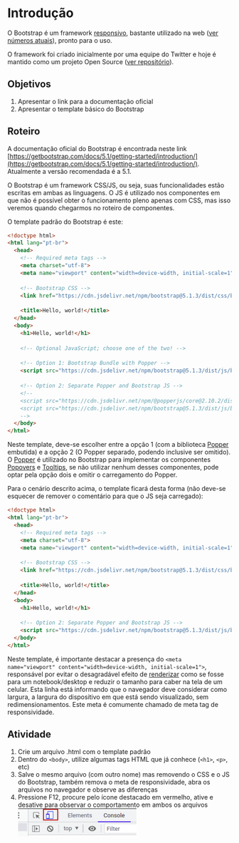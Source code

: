 # Introdução
O Bootstrap é um framework [responsivo](https://medium.com/jaguaribetech/imagens-responsivas-css3-1403253225c6), bastante utilizado na web ([ver números atuais](https://w3techs.com/technologies/overview/javascript_library)), pronto para o uso.

O framework foi criado inicialmente por uma equipe do Twitter e hoje é mantido como um projeto Open Source ([ver repositório](https://github.com/twbs/bootstrap)).

## Objetivos
1. Apresentar o link para a documentação oficial
2. Apresentar o template básico do Bootstrap


## Roteiro
A documentação oficial do Bootstrap é encontrada neste link [https://getbootstrap.com/docs/5.1/getting-started/introduction/](https://getbootstrap.com/docs/5.1/getting-started/introduction/). Atualmente a versão recomendada é a 5.1.

O Bootstrap é um framework CSS/JS, ou seja, suas funcionalidades estão escritas em ambas as linguagens. O JS é utilizado nos componentes em que não é possível obter o funcionamento pleno apenas com CSS, mas isso veremos quando chegarmos no roteiro de componentes.

O template padrão do Bootstrap é este:
```html
<!doctype html>
<html lang="pt-br">
  <head>
    <!-- Required meta tags -->
    <meta charset="utf-8">
    <meta name="viewport" content="width=device-width, initial-scale=1">

    <!-- Bootstrap CSS -->
    <link href="https://cdn.jsdelivr.net/npm/bootstrap@5.1.3/dist/css/bootstrap.min.css" rel="stylesheet" integrity="sha384-1BmE4kWBq78iYhFldvKuhfTAU6auU8tT94WrHftjDbrCEXSU1oBoqyl2QvZ6jIW3" crossorigin="anonymous">

    <title>Hello, world!</title>
  </head>
  <body>
    <h1>Hello, world!</h1>

    <!-- Optional JavaScript; choose one of the two! -->

    <!-- Option 1: Bootstrap Bundle with Popper -->
    <script src="https://cdn.jsdelivr.net/npm/bootstrap@5.1.3/dist/js/bootstrap.bundle.min.js" integrity="sha384-ka7Sk0Gln4gmtz2MlQnikT1wXgYsOg+OMhuP+IlRH9sENBO0LRn5q+8nbTov4+1p" crossorigin="anonymous"></script>

    <!-- Option 2: Separate Popper and Bootstrap JS -->
    <!--
    <script src="https://cdn.jsdelivr.net/npm/@popperjs/core@2.10.2/dist/umd/popper.min.js" integrity="sha384-7+zCNj/IqJ95wo16oMtfsKbZ9ccEh31eOz1HGyDuCQ6wgnyJNSYdrPa03rtR1zdB" crossorigin="anonymous"></script>
    <script src="https://cdn.jsdelivr.net/npm/bootstrap@5.1.3/dist/js/bootstrap.min.js" integrity="sha384-QJHtvGhmr9XOIpI6YVutG+2QOK9T+ZnN4kzFN1RtK3zEFEIsxhlmWl5/YESvpZ13" crossorigin="anonymous"></script>
    -->
  </body>
</html>
```
Neste template, deve-se escolher entre a opção 1 (com a biblioteca [Popper](https://popper.js.org/) embutida) e a opção 2 (O Popper separado, podendo inclusive ser omitido). O [Popper](https://popper.js.org/) é utilizado no Bootstrap para implementar os componentes [Popovers](https://getbootstrap.com/docs/5.1/components/popovers/) e [Tooltips](https://getbootstrap.com/docs/5.1/components/tooltips/), se não utilizar nenhum desses componentes, pode optar pela opção dois e omitir o carregamento do Popper.

Para o cenário descrito acima, o template ficará desta forma (não deve-se esquecer de remover o comentário para que o JS seja carregado):
```html
<!doctype html>
<html lang="pt-br">
  <head>
    <!-- Required meta tags -->
    <meta charset="utf-8">
    <meta name="viewport" content="width=device-width, initial-scale=1">

    <!-- Bootstrap CSS -->
    <link href="https://cdn.jsdelivr.net/npm/bootstrap@5.1.3/dist/css/bootstrap.min.css" rel="stylesheet" integrity="sha384-1BmE4kWBq78iYhFldvKuhfTAU6auU8tT94WrHftjDbrCEXSU1oBoqyl2QvZ6jIW3" crossorigin="anonymous">

    <title>Hello, world!</title>
  </head>
  <body>
    <h1>Hello, world!</h1>

    <!-- Option 2: Separate Popper and Bootstrap JS -->
    <script src="https://cdn.jsdelivr.net/npm/bootstrap@5.1.3/dist/js/bootstrap.min.js" integrity="sha384-QJHtvGhmr9XOIpI6YVutG+2QOK9T+ZnN4kzFN1RtK3zEFEIsxhlmWl5/YESvpZ13" crossorigin="anonymous"></script>
  </body>
</html>
```

Neste template, é importante destacar a presença do  `<meta name="viewport" content="width=device-width, initial-scale=1">`, responsável por evitar o desagradável efeito de [renderizar](https://pt.wikipedia.org/wiki/Renderiza%C3%A7%C3%A3o) como se fosse para um notebook/desktop e reduzir o tamanho para caber na tela de um celular. Esta linha está informando que o navegador deve considerar como largura, a largura do dispositivo em que está sendo visualizado, sem redimensionamentos. Este meta é comumente chamado de meta tag de responsividade.


## Atividade
1. Crie um arquivo .html com o template padrão
2. Dentro do `<body>`, utilize algumas tags HTML que já conhece (`<h1>`, `<p>`, etc)
3. Salve o mesmo arquivo (com outro nome) mas removendo o CSS e o JS do Bootstrap, também remova o meta de responsividade, abra os arquivos no navegador e observe as diferenças
4. Pressione F12, procure pelo ícone destacado em vermelho, ative e desative para observar o comportamento em ambos os arquivos
   ![Botão de dispositivo mobile](imgs/botao_mobile.png)
